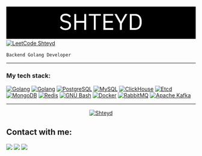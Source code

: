 ![Shteyd](assets/username.png)
[![LeetCode Shteyd](https://img.shields.io/badge/dynamic/json?style=for-the-badge&labelColor=black&color=%23ffa116&label=Solved&query=solved&url=https%3A%2F%2Fleetcode-badge.vercel.app%2Fapi%2Fusers%2Fshteyd&logo=leetcode&logoColor=yellow)](https://leetcode.com/Shteyd/)

```
Backend Golang Developer
```
<hr>

<h3>My tech stack:</h3>
<div>
    <a href="https://golang.org" target="_blank" rel="noreferrer"><img src="https://img.shields.io/badge/-Golang-black?style=for-the-badge&logo=go&logoColor=ffffff" alt="Golang" /></a>
    <a href="https://python.org" target="_blank" rel="noreferrer"><img src="https://img.shields.io/badge/-Python-black?style=for-the-badge&logo=python&logoColor=ffffff" alt="Golang" /></a>
    <a href="https://www.postgresql.org" target="_blank" rel="noreferrer"><img src="https://img.shields.io/badge/-Postgres-black?style=for-the-badge&logo=postgresql&logoColor=ffffff" alt="PostgreSQL" /></a>
    <a href="https://www.mysql.com/" target="_blank" rel="noreferrer"><img src="https://img.shields.io/badge/-MySQL-black?style=for-the-badge&logo=mysql&logoColor=ffffff" alt="MySQL" /></a>
    <a href="https://clickhouse.com" target="_blank" rel="noreferrer"><img src="https://img.shields.io/badge/-ClickHouse-black?style=for-the-badge&logo=clickhouse&logoColor=ffffff" alt="ClickHouse" /></a> 
    <a href="https://etcd.io" target="_blank" rel="noreferrer"><img src="https://img.shields.io/badge/-Etcd-black?style=for-the-badge&logo=etcd&logoColor=ffffff" alt="Etcd" /></a>
    <a href="https://mongodb.com" target="_blank" rel="noreferrer"><img src="https://img.shields.io/badge/-MongoDB-black?style=for-the-badge&logo=mongodb&logoColor=ffffff" alt="MongoDB" /></a>
    <a href="https://redis.io" target="_blank" rel="noreferrer"><img src="https://img.shields.io/badge/-Redis-black?style=for-the-badge&logo=redis&logoColor=ffffff" alt="Redis" /></a>
    <a href="https://www.gnu.org/software/bash/" target="_blank" rel="noreferrer"><img src="https://img.shields.io/badge/-GNU_Bash-black?style=for-the-badge&logo=gnubash&logoColor=ffffff" alt="GNU Bash" /></a>
    <a href="https://www.docker.com/" target="_blank" rel="noreferrer"><img src="https://img.shields.io/badge/-Docker-black?style=for-the-badge&logo=docker&logoColor=ffffff" alt="Docker" /></a>
    <a href="https://www.rabbitmq.com" target="_blank" rel="noreferrer"><img src="https://img.shields.io/badge/-RabbitMQ-black?style=for-the-badge&logo=rabbitmq&logoColor=ffffff" alt="RabbitMQ" /></a>
    <a href="https://kafka.apache.org/" target="_blank" rel="noreferrer"><img src="https://img.shields.io/badge/-Kafka-black?style=for-the-badge&logo=apache-kafka&logoColor=ffffff" alt="Apache Kafka" /></a>
</div>

<hr>

<div align="center">
    <a href="https://github.com/Shteyd">
        <img align="center" src="https://github-profile-summary-cards.vercel.app/api/cards/profile-details?username=Shteyd&theme=dark" alt="Shteyd" />
    </a>
</div>

<h2 align="left">Contact with me:</h2>
<p align="left">
  <a href="https://linkedin.com/in/shteyd"><img align="center" src="https://img.shields.io/badge/-LinkedIn-black?style=for-the-badge&logo=linkedin&logoColor=ffffff" /></a>
  <a href="https://t.me/Shteyd"><img align="center" src="https://img.shields.io/badge/-Telegram-black?style=for-the-badge&logo=telegram&logoColor=ffffff" /></a>
  <a href="https://career.habr.com/Shteyd"><img align="center" src="https://img.shields.io/badge/-Habr-black?style=for-the-badge&logo=habr&logoColor=ffffff" /></a>
</p>
